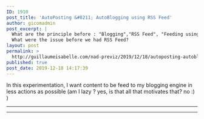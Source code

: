```yaml
---
ID: 1910
post_title: 'AutoPosting &#8211; AutoBlogging using RSS Feed'
author: gicomadmin
post_excerpt: |
  What are the principle before : "Blogging","RSS Feed", "Feeding using Pulling"?
  What were the issue before we had RSS Feed?
layout: post
permalink: >
  http://guillaumeisabelle.com/nad-previz/2019/12/18/autoposting-autoblogging-using-rss-feed/
published: true
post_date: 2019-12-18 14:17:39
---
```

<!-- wp:paragraph -->

In this experimentation, I want content to be feed to my blogging engine in less actions as possible (am I lazy ? yes, is that all that motivates that? no :) )

<!-- /wp:paragraph -->

<!-- wp:more -->

<!--more-->

<!-- /wp:more -->

<!-- wp:separator -->

<hr class="wp-block-separator" />

<!-- /wp:separator -->

<!-- wp:separator -->

<hr class="wp-block-separator" />

<!-- /wp:separator -->

<!-- wp:image {"id":1915,"sizeSlug":"large"} --><figure class="wp-block-image size-large">

<img src="http://guillaumeisabelle.com/nad-previz/wp-content/uploads/sites/19/2019/12/image-3.png" alt="" class="wp-image-1915" /></figure> <!-- /wp:image -->

<!-- wp:image {"id":1919,"sizeSlug":"large"} --><figure class="wp-block-image size-large">

<img src="http://guillaumeisabelle.com/nad-previz/wp-content/uploads/sites/19/2019/12/002-post-type.png" alt="" class="wp-image-1919" /></figure> <!-- /wp:image -->

<!-- wp:image {"id":1920,"sizeSlug":"large"} --><figure class="wp-block-image size-large">

<img src="http://guillaumeisabelle.com/nad-previz/wp-content/uploads/sites/19/2019/12/003-choosing.CampaignCategories.png" alt="" class="wp-image-1920" /></figure> <!-- /wp:image -->

<!-- wp:image {"id":1921,"sizeSlug":"large"} --><figure class="wp-block-image size-large">

<img src="http://guillaumeisabelle.com/nad-previz/wp-content/uploads/sites/19/2019/12/004-activating.ScheduledCron.foreachHour-updating-1024x242.png" alt="" class="wp-image-1921" /></figure> <!-- /wp:image -->
